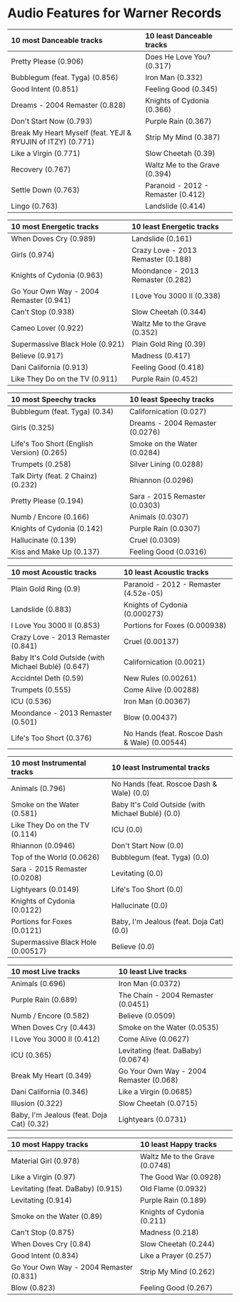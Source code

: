 # Audio Features for Warner Records
| 10 most Danceable tracks | 10 least Danceable tracks |
|:---|:---|
| Pretty Please (0.906) | Does He Love You? (0.317) |
| Bubblegum (feat. Tyga) (0.856) | Iron Man (0.332) |
| Good Intent (0.851) | Feeling Good (0.345) |
| Dreams - 2004 Remaster (0.828) | Knights of Cydonia (0.366) |
| Don't Start Now (0.793) | Purple Rain (0.367) |
| Break My Heart Myself (feat. YEJI & RYUJIN of ITZY) (0.771) | Strip My Mind (0.387) |
| Like a Virgin (0.771) | Slow Cheetah (0.39) |
| Recovery (0.767) | Waltz Me to the Grave (0.394) |
| Settle Down (0.763) | Paranoid - 2012 - Remaster (0.412) |
| Lingo (0.763) | Landslide (0.414) |

| 10 most Energetic tracks | 10 least Energetic tracks |
|:---|:---|
| When Doves Cry (0.989) | Landslide (0.161) |
| Girls (0.974) | Crazy Love - 2013 Remaster (0.188) |
| Knights of Cydonia (0.963) | Moondance - 2013 Remaster (0.282) |
| Go Your Own Way - 2004 Remaster (0.941) | I Love You 3000 II (0.338) |
| Can't Stop (0.938) | Slow Cheetah (0.344) |
| Cameo Lover (0.922) | Waltz Me to the Grave (0.352) |
| Supermassive Black Hole (0.921) | Plain Gold Ring (0.39) |
| Believe (0.917) | Madness (0.417) |
| Dani California (0.913) | Feeling Good (0.418) |
| Like They Do on the TV (0.911) | Purple Rain (0.452) |

| 10 most Speechy tracks | 10 least Speechy tracks |
|:---|:---|
| Bubblegum (feat. Tyga) (0.34) | Californication (0.027) |
| Girls (0.325) | Dreams - 2004 Remaster (0.0276) |
| Life's Too Short (English Version) (0.265) | Smoke on the Water (0.0284) |
| Trumpets (0.258) | Silver Lining (0.0288) |
| Talk Dirty (feat. 2 Chainz) (0.232) | Rhiannon (0.0296) |
| Pretty Please (0.194) | Sara - 2015 Remaster (0.0303) |
| Numb / Encore (0.166) | Animals (0.0307) |
| Knights of Cydonia (0.142) | Purple Rain (0.0307) |
| Hallucinate (0.139) | Cruel (0.0309) |
| Kiss and Make Up (0.137) | Feeling Good (0.0316) |

| 10 most Acoustic tracks | 10 least Acoustic tracks |
|:---|:---|
| Plain Gold Ring (0.9) | Paranoid - 2012 - Remaster (4.52e-05) |
| Landslide (0.883) | Knights of Cydonia (0.000273) |
| I Love You 3000 II (0.853) | Portions for Foxes (0.000938) |
| Crazy Love - 2013 Remaster (0.841) | Cruel (0.00137) |
| Baby It's Cold Outside (with Michael Bublé) (0.647) | Californication (0.0021) |
| Accidntel Deth (0.59) | New Rules (0.00261) |
| Trumpets (0.555) | Come Alive (0.00288) |
| ICU (0.536) | Iron Man (0.00367) |
| Moondance - 2013 Remaster (0.501) | Blow (0.00437) |
| Life's Too Short (0.376) | No Hands (feat. Roscoe Dash & Wale) (0.00544) |

| 10 most Instrumental tracks | 10 least Instrumental tracks |
|:---|:---|
| Animals (0.796) | No Hands (feat. Roscoe Dash & Wale) (0.0) |
| Smoke on the Water (0.581) | Baby It's Cold Outside (with Michael Bublé) (0.0) |
| Like They Do on the TV (0.114) | ICU (0.0) |
| Rhiannon (0.0946) | Don't Start Now (0.0) |
| Top of the World (0.0626) | Bubblegum (feat. Tyga) (0.0) |
| Sara - 2015 Remaster (0.0208) | Levitating (0.0) |
| Lightyears (0.0149) | Life's Too Short (0.0) |
| Knights of Cydonia (0.0122) | Hallucinate (0.0) |
| Portions for Foxes (0.0121) | Baby, I'm Jealous (feat. Doja Cat) (0.0) |
| Supermassive Black Hole (0.00517) | Believe (0.0) |

| 10 most Live tracks | 10 least Live tracks |
|:---|:---|
| Animals (0.696) | Iron Man (0.0372) |
| Purple Rain (0.689) | The Chain - 2004 Remaster (0.0451) |
| Numb / Encore (0.582) | Believe (0.0509) |
| When Doves Cry (0.443) | Smoke on the Water (0.0535) |
| I Love You 3000 II (0.412) | Come Alive (0.0627) |
| ICU (0.365) | Levitating (feat. DaBaby) (0.0674) |
| Break My Heart (0.349) | Go Your Own Way - 2004 Remaster (0.068) |
| Dani California (0.346) | Like a Virgin (0.0685) |
| Illusion (0.322) | Slow Cheetah (0.0715) |
| Baby, I'm Jealous (feat. Doja Cat) (0.32) | Lightyears (0.0731) |

| 10 most Happy tracks | 10 least Happy tracks |
|:---|:---|
| Material Girl (0.978) | Waltz Me to the Grave (0.0748) |
| Like a Virgin (0.97) | The Good War (0.0928) |
| Levitating (feat. DaBaby) (0.915) | Old Flame (0.0932) |
| Levitating (0.914) | Purple Rain (0.189) |
| Smoke on the Water (0.89) | Knights of Cydonia (0.211) |
| Can't Stop (0.875) | Madness (0.218) |
| When Doves Cry (0.84) | Slow Cheetah (0.244) |
| Good Intent (0.834) | Like a Prayer (0.257) |
| Go Your Own Way - 2004 Remaster (0.831) | Strip My Mind (0.262) |
| Blow (0.823) | Feeling Good (0.267) |
